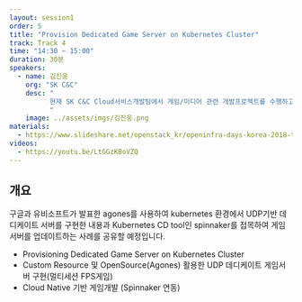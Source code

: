 ```yaml
---
layout: session1
order: 5
title: "Provision Dedicated Game Server on Kubernetes Cluster"
track: Track 4
time: "14:30 ~ 15:00"
duration: 30분
speakers:
  - name: 김진웅
    org: "SK C&C"
    desc: "
          현재 SK C&C Cloud서비스개발팀에서 게임/미디어 관련 개발프로젝트를 수행하고 있습니다. 
          "
    image: ../assets/imgs/김진웅.png
materials:
  - https://www.slideshare.net/openstack_kr/openinfra-days-korea-2018-track-4-provisioning-dedicated-game-server-on-kubernetes-cluster
videos:
  - https://youtu.be/LtGGzKBoVZQ
---
```


## 개요

구글과 유비소프트가 발표한 agones를 사용하여 kubernetes 환경에서 UDP기반 데디케이트 서버를 구현한 내용과 Kubernetes CD tool인 spinnaker를 접목하여 게임서버를 업데이트하는 사례를 공유할 예정입니다. 

- Provisioning Dedicated Game Server on Kubernetes Cluster
- Custom Resource 및 OpenSource(Agones) 활용한 UDP 데디케이트 게임서버 구현(멀티세션 FPS게임)
- Cloud Native 기반 게임개발 (Spinnaker 연동)
